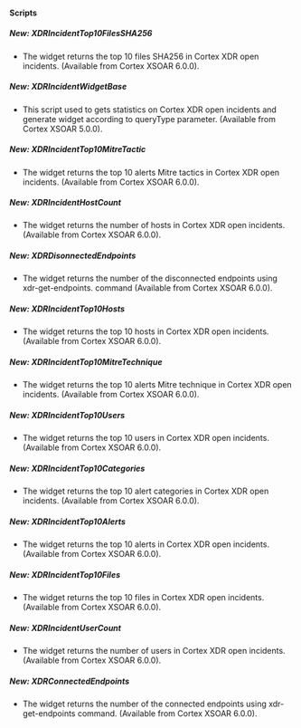 
#### Scripts
##### New: XDRIncidentTop10FilesSHA256
- The widget returns the top 10 files SHA256 in Cortex XDR open incidents. (Available from Cortex XSOAR 6.0.0).
##### New: XDRIncidentWidgetBase
- This script used to gets statistics on Cortex XDR open incidents and generate widget according to queryType parameter. (Available from Cortex XSOAR 5.0.0).
##### New: XDRIncidentTop10MitreTactic
- The widget returns the top 10 alerts Mitre tactics in Cortex XDR open incidents. (Available from Cortex XSOAR 6.0.0).
##### New: XDRIncidentHostCount
- The widget returns the number of hosts in Cortex XDR open incidents. (Available from Cortex XSOAR 6.0.0).
##### New: XDRDisonnectedEndpoints
- The widget returns the number of the disconnected endpoints using xdr-get-endpoints. command (Available from Cortex XSOAR 6.0.0).
##### New: XDRIncidentTop10Hosts
- The widget returns the top 10 hosts in Cortex XDR open incidents. (Available from Cortex XSOAR 6.0.0).
##### New: XDRIncidentTop10MitreTechnique
- The widget returns the top 10 alerts Mitre technique in Cortex XDR open incidents. (Available from Cortex XSOAR 6.0.0).
##### New: XDRIncidentTop10Users
- The widget returns the top 10 users in Cortex XDR open incidents. (Available from Cortex XSOAR 6.0.0).
##### New: XDRIncidentTop10Categories
- The widget returns the top 10 alert categories in Cortex XDR open incidents. (Available from Cortex XSOAR 6.0.0).
##### New: XDRIncidentTop10Alerts
- The widget returns the top 10 alerts in Cortex XDR open incidents. (Available from Cortex XSOAR 6.0.0).
##### New: XDRIncidentTop10Files
- The widget returns the top 10 files in Cortex XDR open incidents. (Available from Cortex XSOAR 6.0.0).
##### New: XDRIncidentUserCount
- The widget returns the number of users in Cortex XDR open incidents. (Available from Cortex XSOAR 6.0.0).
##### New: XDRConnectedEndpoints
- The widget returns the number of the connected endpoints using xdr-get-endpoints command. (Available from Cortex XSOAR 6.0.0).
